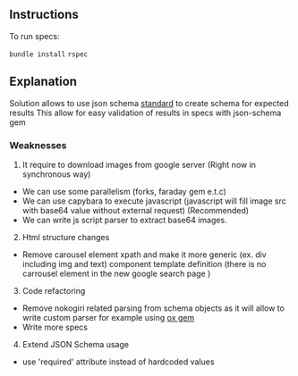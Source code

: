 ## Instructions

To run specs:

 `bundle install`
 `rspec`

 ## Explanation

 Solution allows to use json schema [standard](https://datatracker.ietf.org/doc/html/draft-wright-json-schema-01) to create schema for expected results
 This allow for easy validation of results in specs with json-schema gem

 ### Weaknesses

1. It require to download images from google server (Right now in synchronous way)
- We can use some parallelism (forks, faraday gem e.t.c)
- We can use capybara to execute javascript (javascript will fill image src with base64 value without external request) (Recommended)
- We can write js script parser to extract base64 images.

2. Html structure changes
- Remove carousel element xpath and make it more generic (ex. div including img and text) component template definition (there is no carrousel element in the new google search page )

3. Code refactoring
- Remove nokogiri related parsing from schema objects as it will allow to write custom parser for example using [ox gem](https://github.com/ohler55/ox)
- Write more specs

4. Extend JSON Schema usage
- use 'required' attribute instead of hardcoded values 